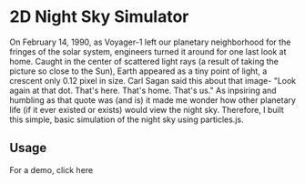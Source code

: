 # 2D Night Sky Simulator
On February 14, 1990, as Voyager-1 left our planetary neighborhood for the fringes of the solar system, engineers turned it around for one last look at home. Caught in the center of scattered light rays (a result of taking the picture so close to the Sun), Earth appeared as a tiny point of light, a crescent only 0.12 pixel in size. Carl Sagan said this about that image- "Look again at that dot. That's here. That's home. That's us." 
As inpsiring and humbling as that quote was (and is) it made me wonder how other planetary life (if it ever existed or exists) would view the night sky. 
Therefore, I built this simple, basic simulation of the night sky using particles.js.

## Usage ##
For a demo, click here
 
 
